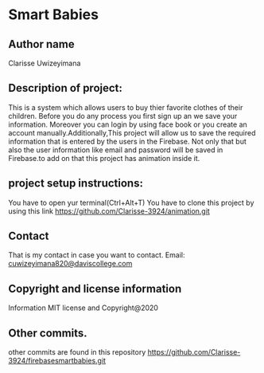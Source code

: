 # Smart Babies

## Author name 

Clarisse Uwizeyimana

## Description of project:
This is a system which allows users to buy thier favorite clothes of their children. Before you do any process you first sign up an we save your information. Moreover you can login by using face book or you create an account manually.Additionally,This project will allow us to save the required information that is entered by the users in the Firebase. Not only that but also the user information like email and password will be saved in Firebase.to add on that this project has animation inside it.
## project setup instructions:

You have to open yur terminal(Ctrl+Alt+T) You have to clone this project by using this link 
https://github.com/Clarisse-3924/animation.git
## Contact

That is my contact in case you want to contact. Email: cuwizeyimana820@daviscollege.com
## Copyright and license information
Information MIT license and Copyright@2020
## Other commits.

other commits are found in this repository https://github.com/Clarisse-3924/firebasesmartbabies.git